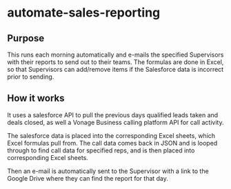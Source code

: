 # automate-sales-reporting

## Purpose
This runs each morning automatically and e-mails the specified Supervisors with their reports to send out to their teams. The formulas are done in Excel, so that Supervisors can add/remove items if the Salesforce data is incorrect prior to sending. 

## How it works
It uses a salesforce API to pull the previous days qualified leads taken and deals closed, as well a Vonage Business calling platform API for call activity.

The salesforce data is placed into the corresponding Excel sheets, which Excel formulas pull from. The call data comes back in JSON and is looped through to find call data for specified reps, and is then placed into corresponding Excel sheets. 

Then an e-mail is automatically sent to the Supervisor with a link to the Google Drive where they can find the report for that day. 

